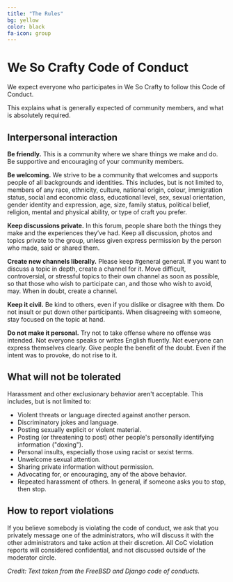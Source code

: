 ```yaml
---
title: "The Rules"
bg: yellow  
color: black   
fa-icon: group
---
```



We So Crafty Code of Conduct
=============================

We expect everyone who participates in We So Crafty to follow this Code of Conduct. 

This explains what is generally expected of community members, and what is absolutely required. 

Interpersonal interaction
--------------------------

**Be friendly.** This is a community where we share things we make and do. Be supportive and encouraging of your community members.

**Be welcoming.** We strive to be a community that welcomes and supports people of all backgrounds and identities. This includes, but is not limited to, members of any race, ethnicity, culture, national origin, colour, immigration status, social and economic class, educational level, sex, sexual orientation, gender identity and expression, age, size, family status, political belief, religion, mental and physical ability, or type of craft you prefer. 

**Keep discussions private.** In this forum, people share both the things they make and the experiences they’ve had. Keep all discussion, photos and topics private to the group, unless given express permission by the person who made, said or shared them. 

**Create new channels liberally.** Please keep #general general. If you want to discuss a topic in depth, create a channel for it. Move difficult, controversial, or stressful topics to their own channel as soon as possible, so that those who wish to participate can, and those who wish to avoid, may. When in doubt, create a channel.

**Keep it civil.** Be kind to others, even if you dislike or disagree with them. Do not insult or put down other participants. When disagreeing with someone, stay focused on the topic at hand.

**Do not make it personal.**  Try not to take offense where no offense was intended. Not everyone speaks or writes English fluently. Not everyone can express themselves clearly. Give people the benefit of the doubt. Even if the intent was to provoke, do not rise to it.

What will not be tolerated
---------------------------

Harassment and other exclusionary behavior aren't acceptable. This includes, but is not limited to:

* Violent threats or language directed against another person.
* Discriminatory jokes and language.
* Posting sexually explicit or violent material.
* Posting (or threatening to post) other people's personally identifying information ("doxing").
* Personal insults, especially those using racist or sexist terms.
* Unwelcome sexual attention.
* Sharing private information without permission.
* Advocating for, or encouraging, any of the above behavior.
* Repeated harassment of others. In general, if someone asks you to stop, then stop.

How to report violations
-------------------------

If you believe somebody is violating the code of conduct, we ask that you privately message one of the administrators, who will discuss it with the other administrators and take action at their discretion. All CoC violation reports will considered confidential, and not discussed outside of the moderator circle. 

*Credit: Text taken from the FreeBSD and Django code of conducts.*
